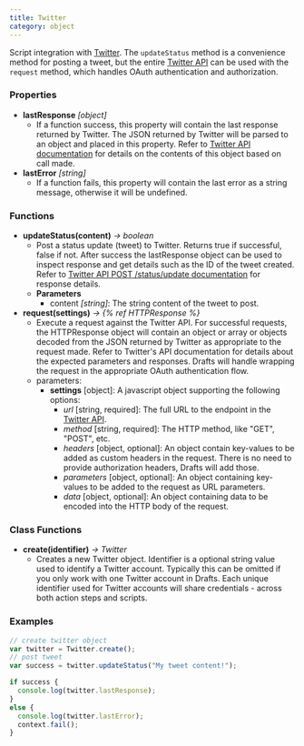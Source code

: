 ```yaml
---
title: Twitter
category: object
---
```


Script integration with [Twitter](http://twitter.com). The `updateStatus` method is a convenience method for posting a tweet, but the entire [Twitter API](https://developer.twitter.com/en/docs/api-reference-index) can be used with the `request` method, which handles OAuth authentication and authorization.

### Properties

- **lastResponse** *[object]*
  - If a function success, this property will contain the last response returned by Twitter. The JSON returned by Twitter will be parsed to an object and placed in this property. Refer to [Twitter API documentation](https://developer.twitter.com/en/docs/api-reference-index) for details on the contents of this object based on call made.
- **lastError** *[string]*
  - If a function fails, this property will contain the last error as a string message, otherwise it will be undefined.

### Functions

- **updateStatus(content)** *-> boolean*
  - Post a status update (tweet) to Twitter. Returns true if successful, false if not. After success the lastResponse object can be used to inspect response and get details such as the ID of the tweet created. Refer to [Twitter API POST /status/update documentation](https://developer.twitter.com/en/docs/tweets/post-and-engage/api-reference/post-statuses-update) for response details.
  - **Parameters**
    - content *[string]*: The string content of the tweet to post.
- **request(settings)** *-> {% ref HTTPResponse %}*
  - Execute a request against the Twitter API. For successful requests, the HTTPResponse object will contain an object or array or objects decoded from the JSON returned by Twitter as appropriate to the request made. Refer to Twitter's API documentation for details about the expected parameters and responses. Drafts will handle wrapping the request in the appropriate OAuth authentication flow.
  - parameters:
    - **settings** [object]: A javascript object supporting the following options:
      - *url* [string, required]: The full URL to the endpoint in the [Twitter API](https://developer.twitter.com/en/docs/api-reference-index).
      - *method* [string, required]: The HTTP method, like "GET", "POST", etc.
      - *headers* [object, optional]: An object contain key-values to be added as custom headers in the request. There is no need to provide authorization headers, Drafts will add those.
      - *parameters* [object, optional]: An object containing key-values to be added to the request as URL parameters.
      - *data* [object, optional]: An object containing data to be encoded into the HTTP body of the request.

### Class Functions

- **create(identifier)** *-> Twitter*
  - Creates a new Twitter object. Identifier is a optional string value used to identify a Twitter account. Typically this can be omitted if you only work with one Twitter account in Drafts. Each unique identifier used for Twitter accounts will share credentials - across both action steps and scripts.

### Examples

```javascript
// create twitter object
var twitter = Twitter.create();
// post tweet
var success = twitter.updateStatus("My tweet content!");

if success {
  console.log(twitter.lastResponse);
}
else {
  console.log(twitter.lastError);
  context.fail();
}
  ```
